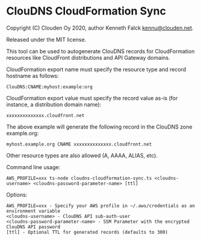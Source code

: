 # ClouDNS CloudFormation Sync
Copyright (C) Clouden Oy 2020, author Kenneth Falck <kennu@clouden.net>.

Released under the MIT license.

This tool can be used to autogenerate ClouDNS records for CloudFormation resources like CloudFront distributions and API Gateway domains.

CloudFormation export name must specify the resource type and record hostname as follows:

    ClouDNS:CNAME:myhost:example:org

CloudFormation export value must specify the record value as-is (for instance, a distribution domain name):

    xxxxxxxxxxxxxx.cloudfront.net

The above example will generate the following record in the ClouDNS zone example.org:

    myhost.example.org CNAME xxxxxxxxxxxxxx.cloudfront.net

Other resource types are also allowed (A, AAAA, ALIAS, etc).

Command line usage:

    AWS_PROFILE=xxx ts-node cloudns-cloudformation-sync.ts <cloudns-username> <cloudns-password-parameter-name> [ttl]

Options:

    AWS_PROFILE=xxx - Specify your AWS profile in ~/.aws/credentials as an environment variable
    <cloudns-username> - ClouDNS API sub-auth-user
    <cloudns-password-parameter-name> - SSM Parameter with the encrypted ClouDNS API password
    [ttl] - Optional TTL for generated records (defaults to 300)
